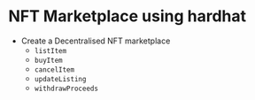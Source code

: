 # NFT Marketplace using hardhat

- Create a Decentralised NFT marketplace
    - `listItem`
    - `buyItem`
    - `cancelItem`
    - `updateListing`
    - `withdrawProceeds`